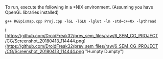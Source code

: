 To run, execute the following in a *NIX environment. (Assuming you have OpenGL libraries installed)  

  `g++ RGBpixmap.cpp Proj.cpp -lGL -lGLU -lglut -lm -std=c++0x -lpthread`
  

![https://github.com/DroidFreak32/prev_sem_files/raw/6_SEM_CG_PROJECT/CG/Screenshot_20180413_114444.png](https://github.com/DroidFreak32/prev_sem_files/raw/6_SEM_CG_PROJECT/CG/Screenshot_20180413_114444.png "Humpty Dumpty")
